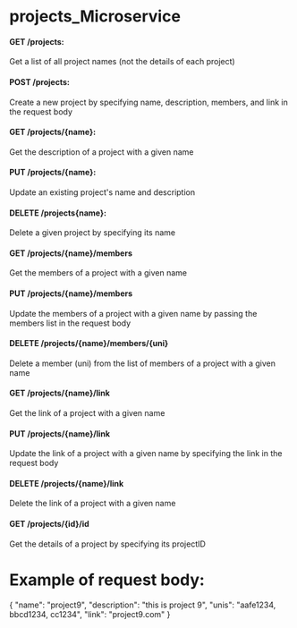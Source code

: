 # projects_Microservice

#### GET /projects: 
Get a list of all project names (not the details of each project)

#### POST /projects:
Create a new project by specifying name, description, members, and link in the request body

#### GET /projects/{name}:
Get the description of a project with a given name

#### PUT /projects/{name}:
Update an existing project's name and description

#### DELETE /projects{name}:
Delete a given project by specifying its name

#### GET /projects/{name}/members
Get the members of a project with a given name

#### PUT /projects/{name}/members
Update the members of a project with a given name by passing the members list in the request body

#### DELETE /projects/{name}/members/{uni}
Delete a member (uni) from the list of members of a project with a given name

#### GET /projects/{name}/link
Get the link of a project with a given name

#### PUT /projects/{name}/link
Update the link of a project with a given name by specifying the link in the request body

#### DELETE /projects/{name}/link
Delete the link of a project with a given name

#### GET /projects/{id}/id
Get the details of a project by specifying its projectID

# Example of request body:
{
    "name": "project9",
    "description": "this is project 9",
    "unis": "aafe1234, bbcd1234, cc1234",
    "link": "project9.com"
}
